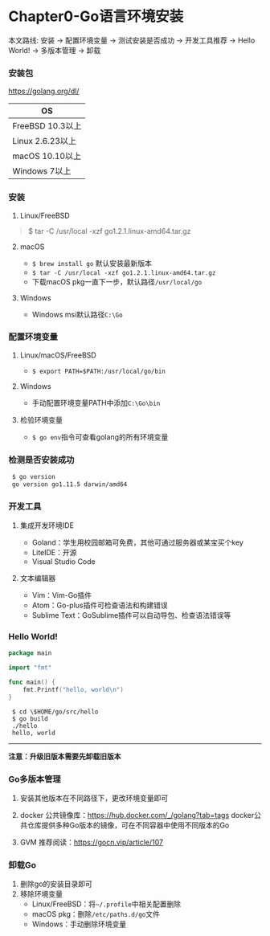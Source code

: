 # Chapter0-Go语言环境安装

本文路线: 安装 -> 配置环境变量 -> 测试安装是否成功 -> 开发工具推荐 -> Hello World! -> 多版本管理 -> 卸载

### 安装包
https://golang.org/dl/

|OS|
|-|
|FreeBSD 10.3以上|
|Linux 2.6.23以上|
|macOS 10.10以上|
|Windows 7以上|

### 安装
1. Linux/FreeBSD
> $ tar -C /usr/local -xzf go1.2.1.linux-amd64.tar.gz

2. macOS
    - `$ brew install go` 默认安装最新版本
    - `$ tar -C /usr/local -xzf go1.2.1.linux-amd64.tar.gz`
    - 下载macOS pkg一直下一步，默认路径`/usr/local/go`

3. Windows
    - Windows msi默认路径`C:\Go`

### 配置环境变量
1. Linux/macOS/FreeBSD
    - `$ export PATH=$PATH:/usr/local/go/bin`

2. Windows
    - 手动配置环境变量PATH中添加`C:\Go\bin`

3. 检验环境变量
    - `$ go env`指令可查看golang的所有环境变量

### 检测是否安装成功
```bash
 $ go version
 go version go1.11.5 darwin/amd64
```
### 开发工具
1. 集成开发环境IDE
    - Goland：学生用校园邮箱可免费，其他可通过服务器或某宝买个key
    - LiteIDE：开源
    - Visual Studio Code

2. 文本编辑器
    - Vim：Vim-Go插件
    - Atom：Go-plus插件可检查语法和构建错误
    - Sublime Text：GoSublime插件可以自动导包、检查语法错误等

### Hello World!
```Go
package main

import "fmt"

func main() {
	fmt.Printf("hello, world\n")
}
```

```shell
 $ cd \$HOME/go/src/hello
 $ go build
 ./hello
 hello, world
```


----
**注意：升级旧版本需要先卸载旧版本**
### Go多版本管理
1. 安装其他版本在不同路径下，更改环境变量即可
2. docker
公共镜像库：https://hub.docker.com/_/golang?tab=tags
docker公共仓库提供多种Go版本的镜像，可在不同容器中使用不同版本的Go

3. GVM
推荐阅读：https://gocn.vip/article/107

### 卸载Go
1. 删除go的安装目录即可
2. 移除环境变量
    - Linux/FreeBSD：将`~/.profile`中相关配置删除
    - macOS pkg：删除`/etc/paths.d/go`文件
    - Windows：手动删除环境变量
